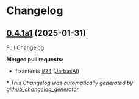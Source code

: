 # Changelog

## [0.4.1a1](https://github.com/OpenVoiceOS/ovos-persona/tree/0.4.1a1) (2025-01-31)

[Full Changelog](https://github.com/OpenVoiceOS/ovos-persona/compare/0.4.0...0.4.1a1)

**Merged pull requests:**

- fix:intents [\#24](https://github.com/OpenVoiceOS/ovos-persona/pull/24) ([JarbasAl](https://github.com/JarbasAl))



\* *This Changelog was automatically generated by [github_changelog_generator](https://github.com/github-changelog-generator/github-changelog-generator)*
